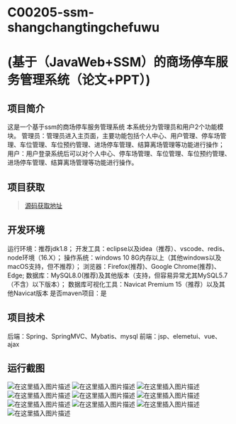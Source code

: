# C00205-ssm-shangchangtingchefuwu
# (基于（JavaWeb+SSM）的商场停车服务管理系统（论文+PPT）)


## 项目简介
这是一个基于ssm的商场停车服务管理系统
本系统分为管理员和用户2个功能模块。
管理员：管理员进入主页面，主要功能包括个人中心、用户管理、停车场管理、车位管理、车位预约管理、进场停车管理、结算离场管理等功能进行操作；
用户：用户登录系统后可以对个人中心、停车场管理、车位管理、车位预约管理、进场停车管理、结算离场管理等功能进行操作。



## 项目获取
> [源码获取地址](http://www.manoncode.cn/details?id=205)

 
## 开发环境

运行环境：推荐jdk1.8；
开发工具：eclipse以及idea（推荐）、vscode、redis、node环境（16.X）；
操作系统：windows 10 8G内存以上（其他windows以及macOS支持，但不推荐）；
浏览器：Firefox(推荐)、Google Chrome(推荐)、Edge;
数据库：MySQL8.0(推荐)及其他版本（支持，但容易异常尤其MySQL5.7（不含）以下版本）；
数据库可视化工具：Navicat Premium 15（推荐）以及其他Navicat版本
是否maven项目：是

## 项目技术
 
后端：Spring、SpringMVC、Mybatis、mysql
前端：jsp、elemetui、vue、ajax



## 运行截图
![在这里插入图片描述](https://img-blog.csdnimg.cn/direct/36bf1ceaa97f4c3baa837ae129c9dac6.png#pic_center)
![在这里插入图片描述](https://img-blog.csdnimg.cn/direct/3c76f054cfee4588a1199d035c52e23d.png#pic_center)
![在这里插入图片描述](https://img-blog.csdnimg.cn/direct/3290574b7d434eb9949f962db1303134.png#pic_center)
![在这里插入图片描述](https://img-blog.csdnimg.cn/direct/1615ca219d9d4297a1819002422d02ff.png#pic_center)
![在这里插入图片描述](https://img-blog.csdnimg.cn/direct/ffb1611fdbdd4552854cfea0e22825b8.png#pic_center)
![在这里插入图片描述](https://img-blog.csdnimg.cn/direct/826fdc7fd4f241d0b32e363867712fdd.png#pic_center)
![在这里插入图片描述](https://img-blog.csdnimg.cn/direct/6d24310cf2424d4f9d54b8c2d74ad56d.png#pic_center)
![在这里插入图片描述](https://img-blog.csdnimg.cn/direct/d5ae93477ada47feb2d5d9a55e3ad360.png#pic_center)
![在这里插入图片描述](https://img-blog.csdnimg.cn/direct/7e0daeb89e5d46ec8469245ebb4a2e27.png#pic_center)
![在这里插入图片描述](https://img-blog.csdnimg.cn/direct/08343ea1f24742daa797e774cf7bc48e.png#pic_center)

